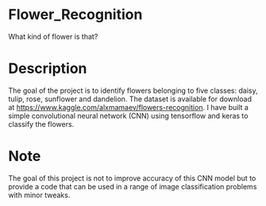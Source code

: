 # Flower_Recognition
What kind of flower is that?

# Description
The goal of the project is to identify flowers belonging to five classes: daisy, tulip, rose, sunflower and dandelion. 
The dataset is available for download at https://www.kaggle.com/alxmamaev/flowers-recognition.
I have built a simple convolutional neural network (CNN) using tensorflow and keras to classify the flowers. 

# Note
The goal of this project is not to improve accuracy of this CNN model but to provide a code that can be used in a range of image classification problems with minor tweaks.
